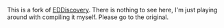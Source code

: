 This is a fork of [EDDiscovery](https://github.com/EDDiscovery/EDDiscovery). There is nothing to see here, I'm just playing around with compiling it myself. Please go to the original.
